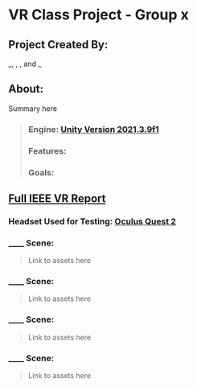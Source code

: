 # VR Class Project - Group x
## **Project Created By:** 
_, , , and _

## About:
Summary here

>### Engine: [Unity Version 2021.3.9f1](https://unity3d.com/get-unity/download/archive)
>### Features:
>### Goals:

## [Full IEEE VR Report](LatexReport-VR/Report.pdf)

### **Headset Used for Testing:** [Oculus Quest 2](https://www.meta.com/quest/products/quest-2/?utm_source=www.google.com&utm_medium=oculusredirect)

### ____ Scene: 
> Link to assets here
### ____ Scene: 
> Link to assets here
### ____ Scene: 
>Link to assets here
### ____ Scene: 
>Link to assets here

